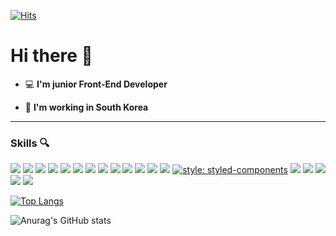 
[![Hits](https://hits.seeyoufarm.com/api/count/incr/badge.svg?url=https%3A%2F%2Fgithub.com%2FLKHcoding&count_bg=%2379C83D&title_bg=%23555555&icon=github.svg&icon_color=%23E7E7E7&title=hits&edge_flat=false)](https://hits.seeyoufarm.com)

# Hi there 👋 

- 💻   **I'm junior Front-End Developer**    

 - 🚀  **I'm working in South Korea**

---

### Skills 🔍

<img src="https://img.shields.io/badge/-TypeScript-3178C6?style=flat&logo=typescript&logoColor=ffffff"> <img src="https://img.shields.io/badge/-JavaScript-eed718?style=flat&logo=javascript&logoColor=ffffff">  <img src="https://img.shields.io/badge/-React.js-000000?style=flat&logo=react&logoColor=00c8ff">  <img src="https://img.shields.io/badge/-Next.js-f5f5f5?style=flat&logo=Next.js&logoColor=black"> <img src="https://img.shields.io/badge/-Zustand-5A0FC8?style=flat"> <img src="https://img.shields.io/badge/-Material--UI-0081CB?style=flat&logo=Material-UI&logoColor=FFFFFF"> <img src="https://img.shields.io/badge/-Nest.js-E0234E?style=flat&logo=nestjs&logoColor=FFFFFF"> <img src="https://img.shields.io/badge/-typeORM-orange?style=flat">  <img src="https://img.shields.io/badge/-Express.js-787878?style=flat&logo=express&logoColor=FFFFFF"> <img src="https://img.shields.io/badge/-Node.js-3C873A?style=flat&logo=Node.js&logoColor=white"> <img src="https://img.shields.io/badge/-MySQL-4479A1?style=flat&logo=MySQL&logoColor=white"> <img src="https://img.shields.io/badge/-MariaDB-003545?style=flat&logo=MariaDB&logoColor=white"> <img src = "https://img.shields.io/badge/-HTML5-eed718?style=flat&logo=html5&logoColor=white"> [![style: styled-components](https://img.shields.io/badge/%F0%9F%92%85%20styled--components-orange.svg?colorB=daa357)](https://github.com/styled-components/styled-components)  <img src = "https://img.shields.io/badge/-SCSS-CC6699?style=flat&logo=sass&logoColor=white"> <img src = "https://img.shields.io/badge/-CSS3-1572B6?style=flat&logo=css3&logoColor=white">  <img src="http://img.shields.io/badge/-Git-F1502F?style=flat&logo=git&logoColor=FFFFFF"> <img src="http://img.shields.io/badge/-Github-000000?style=flat&logo=github&logoColor=FFFFFF"> <img src="http://img.shields.io/badge/-VS%20Code-007ACC?style=flat&logo=visual%20studio%20code&logoColor=white">

[![Top Langs](https://github-readme-stats.vercel.app/api/top-langs/?username=LKHcoding&layout=compact&langs_count=5&exclude_repo=coffee,firstProject,studycore,bootstrabProj,chap15,eclipse,Awesome-Profile-README-templates,asp.NetCoreProj,mobileWeb,SpringBootBasicWeb)](https://github.com/anuraghazra/github-readme-stats&theme=graywhite)



![Anurag's GitHub stats](https://github-readme-stats.vercel.app/api?username=LKHcoding&show_icons=true&count_private=true&hide=stars,prs,issues)

